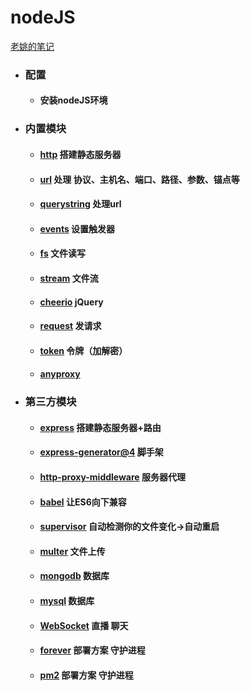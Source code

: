 # nodeJS
[老姚的笔记](https://github.com/Wscats/node-tutorial)
+ ### 配置
   - #### 安装nodeJS环境
+ ### 内置模块
   - #### <a href="#">http</a> 搭建静态服务器
   - #### <a href="#">url</a> 处理 协议、主机名、端口、路径、参数、锚点等
   - #### <a href="#">querystring</a> 处理url
   - #### <a href="#">events</a> 设置触发器
   - #### <a href="#">fs</a> 文件读写
   - #### <a href="#">stream</a> 文件流
   - #### <a href="#">cheerio</a> jQuery
   - #### <a href="#">request</a> 发请求
   - #### <a href="#">token</a> 令牌（加解密）
   - #### <a href="#">anyproxy</a>
+ ### 第三方模块
   - #### <a href="#">express</a> 搭建静态服务器+路由
   - #### <a href="#">express-generator@4</a> 脚手架
   - #### <a href="#">http-proxy-middleware</a> 服务器代理
   - #### <a href="#">babel</a> 让ES6向下兼容
   - #### <a href="#">supervisor</a> 自动检测你的文件变化->自动重启
   - #### <a href="#">multer</a> 文件上传
   - #### <a href="#">mongodb</a> 数据库
   - #### <a href="#">mysql</a> 数据库
   - #### <a href="#">WebSocket</a> 直播 聊天
   - #### <a href="#">forever</a> 部署方案 守护进程
   - #### <a href="#">pm2</a> 部署方案 守护进程
